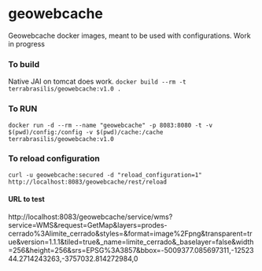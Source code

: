 # geowebcache
Geowebcache docker images, meant to be used with configurations.
Work in progress

### To build
Native JAI on tomcat does work.
```docker build --rm -t terrabrasilis/geowebcache:v1.0 .```

### To RUN
```docker run -d --rm --name "geowebcache" -p 8083:8080 -t -v $(pwd)/config:/config -v $(pwd)/cache:/cache terrabrasilis/geowebcache:v1.0```


### To reload configuration

```
curl -u geowebcache:secured -d "reload_configuration=1" http://localhost:8083/geowebcache/rest/reload
```

#### URL to test
http://localhost:8083/geowebcache/service/wms?service=WMS&request=GetMap&layers=prodes-cerrado%3Alimite_cerrado&styles=&format=image%2Fpng&transparent=true&version=1.1.1&tiled=true&_name=limite_cerrado&_baselayer=false&width=256&height=256&srs=EPSG%3A3857&bbox=-5009377.085697311,-1252344.2714243263,-3757032.814272984,0